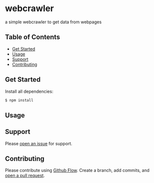 # webcrawler

a simple webcrawler to get data from webpages

## Table of Contents

- [Get Started](#getstarted)
- [Usage](#usage)
- [Support](#support)
- [Contributing](#contributing)

## Get Started

Install all dependencies: 

```sh
$ npm install
```

## Usage


## Support

Please [open an issue](https://github.com/dougfabris/freshweboilerplate/issues/new) for support.

## Contributing

Please contribute using [Github Flow](https://guides.github.com/introduction/flow/). Create a branch, add commits, and [open a pull request](https://github.com/dougfabris/freshweboilerplate/compare/).
